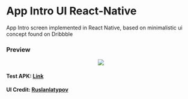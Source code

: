 # App Intro UI React-Native

App Intro screen implemented in React Native, based on minimalistic ui concept found on Dribbble

### Preview
<div align="center">
<img src="https://raw.githubusercontent.com/naeemqaswar/AppIntroReactNative/main/assets/demo/screenshots.png"/>
</div>

#### Test APK: [Link](https://drive.google.com/file/d/1pDUexUPedU855hQoyEqCluBCpxMcynGJ/view?usp=sharing)
#### UI Credit: [Ruslanlatypov](https://dribbble.com/ruslanlatypov)

